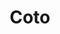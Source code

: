 ---
title: "Coto"
url: /ciudad-autonoma-de-buenos-aires/coto-avenida-raul-scalabrini-ortiz/
shop: supermercado
---